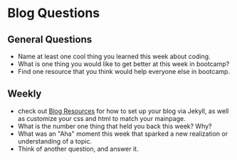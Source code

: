 # Blog Questions

## General Questions
* Name at least one cool thing you learned this week about coding.
* What is one thing you would like to get better at this week in bootcamp?
* Find one resource that you think would help everyone else in bootcamp.

## Weekly
* check out [Blog Resources](https://github.com/bootcamp-s19/Resources/blob/master/README.md#blog-info) for how to set up your blog via Jekyll, as well as customize your css and html to match your mainpage.
* What is the number one thing that held you back this week? Why?
* What was an "Aha" moment this week that sparked a new realization or understanding of a topic.
* Think of another question, and answer it.
